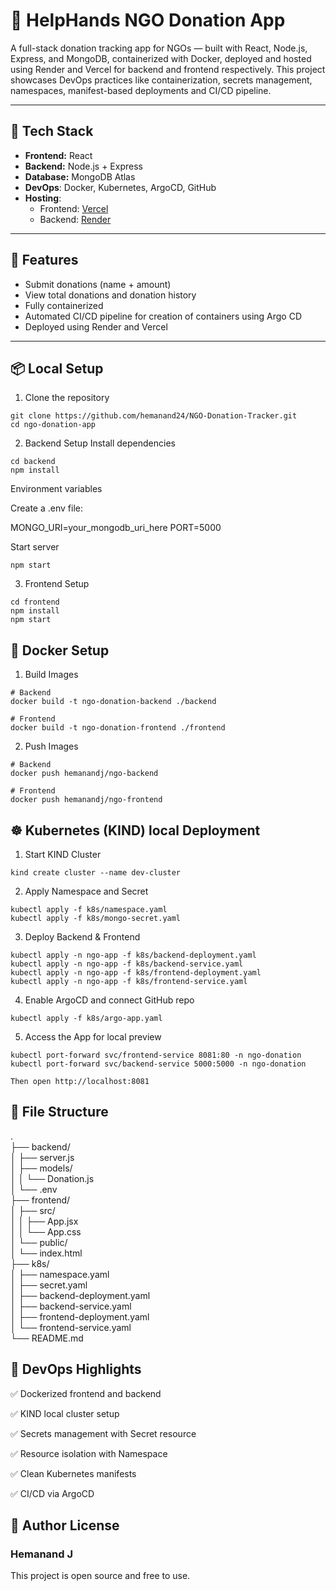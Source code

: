 # 🫱 HelpHands NGO Donation App

A full-stack donation tracking app for NGOs — built with React, Node.js, Express, and MongoDB, containerized with Docker, deployed and hosted using Render and Vercel for backend and frontend respectively. This project showcases DevOps practices like containerization, secrets management, namespaces, manifest-based deployments and CI/CD pipeline.

---

## 🧱 Tech Stack

- **Frontend:** React
- **Backend:** Node.js + Express
- **Database:** MongoDB Atlas
- **DevOps**: Docker, Kubernetes, ArgoCD, GitHub
- **Hosting**:
  - Frontend: [Vercel](https://ngo-donation-tracker.vercel.app/)
  - Backend: [Render](https://ngo-donation-tracker-1.onrender.com)
---

## 🚀 Features

- Submit donations (name + amount)
- View total donations and donation history
- Fully containerized
- Automated CI/CD pipeline for creation of containers using Argo CD
- Deployed using Render and Vercel

---

## 📦 Local Setup

1. Clone the repository

```
git clone https://github.com/hemanand24/NGO-Donation-Tracker.git
cd ngo-donation-app
```
2. Backend Setup
Install dependencies
```
cd backend
npm install
```
Environment variables

Create a .env file:

MONGO_URI=your_mongodb_uri_here
PORT=5000

Start server
```
npm start
```
3. Frontend Setup
```
cd frontend
npm install
npm start
```
## 🐳 Docker Setup
1. Build Images
```
# Backend
docker build -t ngo-donation-backend ./backend

# Frontend
docker build -t ngo-donation-frontend ./frontend
```
2. Push Images
```
# Backend
docker push hemanandj/ngo-backend

# Frontend
docker push hemanandj/ngo-frontend
```
## ☸️ Kubernetes (KIND) local Deployment
1. Start KIND Cluster
```
kind create cluster --name dev-cluster
```
2. Apply Namespace and Secret
```
kubectl apply -f k8s/namespace.yaml
kubectl apply -f k8s/mongo-secret.yaml
```
3. Deploy Backend & Frontend
```
kubectl apply -n ngo-app -f k8s/backend-deployment.yaml
kubectl apply -n ngo-app -f k8s/backend-service.yaml
kubectl apply -n ngo-app -f k8s/frontend-deployment.yaml
kubectl apply -n ngo-app -f k8s/frontend-service.yaml
```
4. Enable ArgoCD and connect GitHub repo
```
kubectl apply -f k8s/argo-app.yaml
```
5. Access the App for local preview
```
kubectl port-forward svc/frontend-service 8081:80 -n ngo-donation
kubectl port-forward svc/backend-service 5000:5000 -n ngo-donation

Then open http://localhost:8081
```
## 📂 File Structure

.                                                                                                                                                          
├── backend/                                                                                                                                               
│   ├── server.js                                                                                                                                          
│   ├── models/                                                                                                                                            
│   │   └── Donation.js                                                                                                                                    
│   └── .env                                                                                                                                               
├── frontend/                                                                                                                                              
│   ├── src/                                                                                                                                               
│   │   ├── App.jsx                                                                                                                                        
│   │   └── App.css                                                                                                                                        
│   └── public/                                                                                                                                            
│       └── index.html                                                                                                                                     
├── k8s/                                                                                                                                                   
│   ├── namespace.yaml                                                                                                                                     
│   ├── secret.yaml                                                                                                                                        
│   ├── backend-deployment.yaml                                                                                                                            
│   ├── backend-service.yaml                                                                                                                               
│   ├── frontend-deployment.yaml                                                                                                                           
│   └── frontend-service.yaml                                                                                                                              
└── README.md                                                                                                                                              


## 📌 DevOps Highlights
    
  ✅ Dockerized frontend and backend

  ✅ KIND local cluster setup

  ✅ Secrets management with Secret resource

  ✅ Resource isolation with Namespace

  ✅ Clean Kubernetes manifests

  ✅ CI/CD via ArgoCD 


## 👤 Author License

### Hemanand J

This project is open source and free to use.
